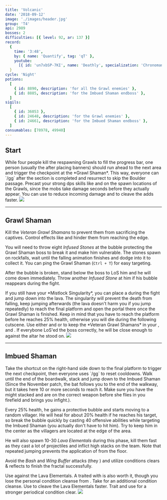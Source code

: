```yaml
---
title: 'Volcanic'
date: '2018-09-12'
image: './images/header.jpg'
group: 'T4'
api: 2989
bosses: 2
difficulties: [{ level: 92, ar: 137 }]
record:
  {
    time: '3:48',
    by: { name: 'Quantify', tag: 'qT' },
    youtube:
      [{ id: 'un7xbSP-7KI', name: 'Deathly', specialization: 'Chronomancer' }],
  }
cycle: 'Night'
potions:
  [
    { id: 8890, description: 'for all the Grawl enemies' },
    { id: 8885, description: 'for the Imbued Shaman endboss' },
  ]
sigils:
  [
    { id: 36053 },
    { id: 24648, description: 'for the Grawl enemies' },
    { id: 24661, description: 'for the Imbued Shaman endboss' },
  ]
consumables: [78978, 49940]
---
```


## Start <Item id="8890" disableText/><Item id="24648" disableText/>

<Grid>
<GridItem sm="8">
While four people kill the respawning Grawls to fill the progress bar, one person (usually the <Specialization name="warrior"/> after placing banners) should run ahead to the next area and trigger the checkpoint at the *Grawl Shaman*. This way, everyone can `/gg` after the section is completed and resurrect to skip the Boulder passage.

<Tabs>
<Tab specialization="elementalist">
Precast your strong dps skills like <Skill id="5737"/> and <Skill id="5501"/> on the spawn locations of the Grawls, since the mobs take damage seconds before they actually appear.    
    You can use <Skill id="5738"/> to reduce incoming damage and <Skill id="22572"/> to cleave the adds faster. 
</Tab>
</Tabs>

</GridItem>

<GridItem sm="4">
<Image src="./images/the_start_area.jpg" caption="The start area"/>
</GridItem>
</Grid>

---

## Grawl Shaman <Item id="8890" disableText/><Item id="24648" disableText/>

Kill the _Veteran Grawl Shamans_ to prevent them from sacrificing the captives. Control effects like <Control name="stun"/> and <Condition name="immobile"/> hinder them from reaching the edge.

You will need to throw eight _Infused Stones_ at the bubble protecting the Grawl Shaman boss to break it and make him vulnerable. The stones spawn on rockfalls, wait until the falling animation finishes and dodge into it to collect it. You can ping the Grawl Shaman (`Ctrl + T`) for easy targeting.

After the bubble is broken, stand below the boss to LoS him and he will come down immediately. Throw another _Infused Stone_ at him if his bubble reappears during the fight.

<Tabs>
<Tab specialization="mesmer">
If you still have your *Mistlock Singularity*, you can place a <Skill id="10197"/> during the fight and jump down into the lava. The singularity will prevent the death from falling, keep jumping afterwards (the lava doesn't harm you if you jump repeatedly) to reach the final platform and open the portal there once the Grawl Shaman is finished. Keep in mind that you have to reach the platform before he reaches 25% health, otherwise you will die during the following cutscene.
</Tab>

<Tab specialization="weaver">
Use either <Skill id="5683"/> and <Skill id="5686"/> or <Skill id="5671"/> to keep the *Veteran Grawl Shamans* in your <Skill id="5548"/>, <Skill id="43762"/> and <Skill id="41125"/>.    
        If everybone LoS'ed the boss correctly, he will be close enough to <Skill id="5697"/> against the altar he stood on.
</Tab>

</Tabs>

<Image src="./images/the_grawl_shaman.jpg" caption="The Grawl Shaman"/>

---

## Imbued Shaman <Item id="8885" disableText/><Item id="8886" disableText/><Item id="24661" disableText/>

<Grid>
<GridItem sm="8">
Take the shortcut on the right-hand side down to the final platform to trigger the next checkpoint, then everyone uses `/gg` to reset cooldowns. Walk until the end of the boardwalk, stack <Boon name="might"/> and jump down to the Imbued Shaman (Since the November patch, the bat follows you to the end of the walkway, but it takes here 10 or more seconds to reach it. Make sure you have the might stacked and are on the correct weapon before she flies in you firefield and brings you infight.).

Every 25% health, he gains a protective bubble and starts moving to a random villager. He will heal for about 20% health if he reaches his target, so break the bubble quickly by casting 40 offensive abilities while targeting the Imbued Shaman (you actually don't have to hit him). Try to keep him in the center as the villagers are located at the edge of the area.

He will also spawn 10-30 _Lava Elementals_ during this phase, kill them fast as they cast a lot of projectiles and inflict high <Condition name="burning"/> stacks on the team. Note that repeated jumping prevents the application of <Condition name="burning"/> from the floor.

Avoid the _Bash_ and _Wing Buffer_ attacks (they <Control name="knockback"/>) and utilize conditions clears & reflects to finish the fractal successfully.
</GridItem>

<GridItem sm="4">
<Tabs>
<Tab specialization="mesmer">
Use <Skill id="10302"/> against the Lava Elementals. A <Skill id="10186"/> traited with <Trait id="751"/> is also worth it, though you lose the personal condition cleanse from <Trait id="740"/>.
</Tab>

<Tab specialization="weaver">
Take <Skill id="5507"/> for an additional condition cleanse. Use <Skill id="22572"/> to cleave the Lava Elementals faster.
</Tab>

<Tab specialization="ranger">
Trait <Trait id="1075"/> and use <Skill id="12489"/> for a stronger periodical condition clear.
</Tab>
</Tabs>
</GridItem>
</Grid>

<Image src="./images/the_imbued_shaman.jpg" caption="The Imbued Shaman"/>
